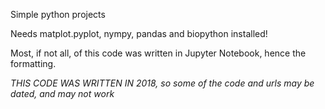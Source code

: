 Simple python projects

Needs matplot.pyplot, nympy, pandas and biopython installed!

Most, if not all, of this code was written in Jupyter Notebook, hence the formatting.

*THIS CODE WAS WRITTEN IN 2018, so some of the code and urls may be dated, and may not work*
